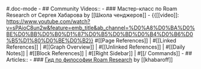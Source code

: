 #.doc-mode
    - ## Community Videos::
        - ### Мастер-класс по Roam Research от Сергея Хабарова by [[Школа ченджеров]]
            - {{[[video]]: https://www.youtube.com/watch?v=sPAioC8un2w&feature=emb_title&ab_channel=%D0%A8%D0%BA%D0%BE%D0%BB%D0%B0%D1%87%D0%B5%D0%BD%D0%B4%D0%B6%D0%B5%D1%80%D0%BE%D0%B2}}
#[[Page References]] | #[[Linked References]] | #[[Graph Overview]] | #[[Unlinked References]] | #[[Daily Notes]] | #[[Block References]] | #[[Right Sidebar]] | #[[/ Commands]]
    - ## Articles::
        - ### [Гид по философии Roam Research](https://khabaroff.com/roam-research/) by [[khabaroff]]
